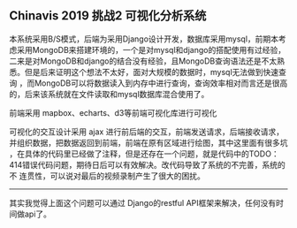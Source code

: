 ## Chinavis 2019 挑战2 可视化分析系统

本系统采用B/S模式，后端为采用Django设计开发，数据库采用mysql，前期本考虑采用MongoDB来搭建环境的，一个是对mysql和django的搭配使用有过经验，
二来是对MongoDB和django的结合没有经验，且MongoDB查询语法还是不太熟悉。但是后来证明这个想法不太好，面对大规模的数据时，mysql无法做到快速查询
，而MongoDB可以将数据读入到内存中进行查询，查询效率相对而言还是很高的，后来该系统就在文件读取和mysql数据库混合使用了。

前端采用 mapbox、echarts、d3等前端可视化库进行可视化

可视化的交互设计采用 ajax 进行前后端的交互，前端发送请求，后端接收请求，并组织数据，把数据返回到前端，前端在原有区域进行绘图，其中这里面有很多坑
，在具体的代码里已经做了注释，但是还存在一个问题，就是代码中的TODO：414错误代码问题，期待日后可以有效解决。改代码导致了系统的不完善，系统的不
连贯性，可以说对最后的视频录制产生了很大的困扰。

- - -
其实我觉得上面这个问题可以通过 Django的restful API框架来解决，任何没有时间做api了。